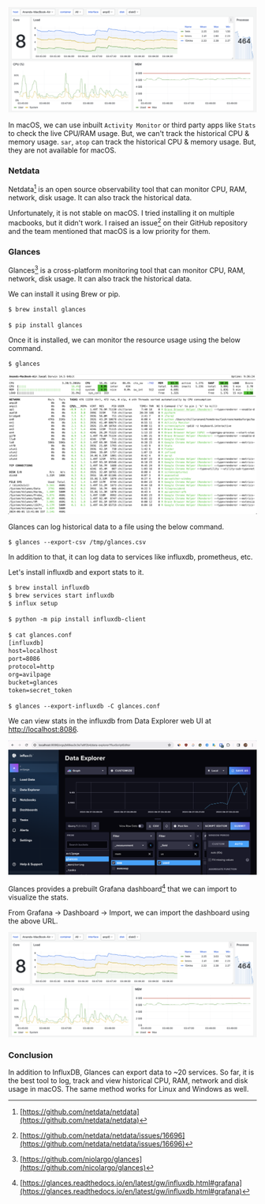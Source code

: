 <!--
.. title: macOS - Log & track historical CPU, RAM usage
.. slug: macos-log-track-cpu-ram-usage
.. date: 2024-06-01 01:48:02 UTC+05:30
.. tags: devops, python, macbook
.. category: DevOps
.. link: 
.. description: How to log, track and view historical CPU, RAM, network and disk usage in macOS. 
.. type: text
-->

![macOS - Log CPU & RAM history](/images/mac-log-cpu-ram-grafana.png)

In macOS, we can use inbuilt `Activity Monitor` or third party apps like `Stats` to check the live CPU/RAM usage. But, we can't track the historical CPU & memory usage. `sar`, `atop` can track the historical CPU & memory usage. But, they are not available for macOS.


### Netdata

Netdata[^Netdata] is an open source observability tool that can monitor CPU, RAM, network, disk usage. It can also track the historical data. 

Unfortunately, it is not stable on macOS. I tried installing it on multiple macbooks, but it didn't work. I raised an issue[^netdata_issue] on their GitHub repository and the team mentioned that macOS is a low priority for them.


### Glances

Glances[^Glances] is a cross-platform monitoring tool that can monitor CPU, RAM, network, disk usage. It can also track the historical data.

We can install it using Brew or pip.

```shell
$ brew install glances

$ pip install glances
```

Once it is installed, we can monitor the resource usage using the below command.

```shell
$ glances
```

![macOS - Log CPU & RAM history](/images/mac-log-cpu-ram-glances.png)

Glances can log historical data to a file using the below command.

```shell
$ glances --export-csv /tmp/glances.csv
```

In addition to that, it can log data to services like influxdb, prometheus, etc.

Let's install influxdb and export stats to it.

```shell
$ brew install influxdb
$ brew services start influxdb
$ influx setup

$ python -m pip install influxdb-client

$ cat glances.conf
[influxdb]
host=localhost
port=8086
protocol=http
org=avilpage
bucket=glances
token=secret_token

$ glances --export-influxdb -C glances.conf
``` 

We can view stats in the influxdb from Data Explorer web UI at [http://localhost:8086](http://localhost:8086).

![macOS - Log CPU & RAM history](/images/mac-log-cpu-ram-influxdb.png)

Glances provides a prebuilt Grafana dashboard[^grafana_dashboard] that we can import to visualize the stats. 

From Grafana -> Dashboard -> Import, we can import the dashboard using the above URL.

![macOS - Log CPU & RAM history](/images/mac-log-cpu-ram-grafana.png)


### Conclusion

In addition to InfluxDB, Glances can export data to ~20 services. So far, it is the best tool to log, track and view historical CPU, RAM, network and disk usage in macOS. The same method works for Linux and Windows as well.


[^Netdata]: [https://github.com/netdata/netdata](https://github.com/netdata/netdata)
[^netdata_issue]: [https://github.com/netdata/netdata/issues/16696](https://github.com/netdata/netdata/issues/16696)

[^Glances]: [https://github.com/niolargo/glances](https://github.com/nicolargo/glances)
[^grafana_dashboard]: [https://glances.readthedocs.io/en/latest/gw/influxdb.html#grafana](https://glances.readthedocs.io/en/latest/gw/influxdb.html#grafana)

[//]: # ([^InfluxDB]: [https://www.influxdata.com/]&#40;https://www.influxdata.com/&#41;)
[//]: # ([^Grafana]: [https://grafana.com/]&#40;https://grafana.com/&#41;)
